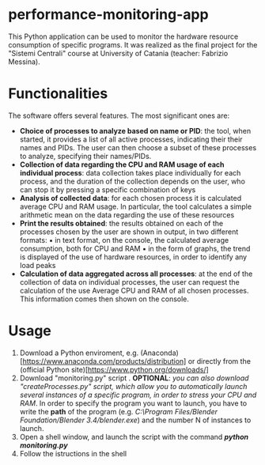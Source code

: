 # performance-monitoring-app
This Python application can be used to monitor the hardware resource consumption of specific programs.
It was realized as the final project for the "Sistemi Centrali" course at University of Catania (teacher: Fabrizio Messina).

# Functionalities
The software offers several features. The most significant ones are:
- **Choice of processes to analyze based on name or PID**: the tool, when started, it provides a list of all active processes, indicating their their names and PIDs. The user can then choose a subset of these processes to analyze, specifying their names/PIDs.
- **Collection of data regarding the CPU and RAM usage of each individual process**: data collection takes place individually for each process, and the duration of the collection depends on the user, who can stop it by pressing a specific combination of keys
- **Analysis of collected data**: for each chosen process it is calculated average CPU and RAM usage. In particular, the tool calculates a simple arithmetic mean on the data regarding the use of these resources
- **Print the results obtained**: the results obtained on each of the processes chosen by the user are shown in output, in two different formats:
      ▪ in text format, on the console, the calculated average consumption, both for CPU and RAM
      ▪ in the form of graphs, the trend is displayed of the use of hardware resources, in order to identify any load peaks
- **Calculation of data aggregated across all processes**: at the end of the collection of data on individual processes, the user can request the calculation of the use Average CPU and RAM of all chosen processes. This information comes then shown on the console.

# Usage
1. Download a Python enviroment, e.g. (Anaconda)[https://www.anaconda.com/products/distribution] or directly from the (official Python site)[https://www.python.org/downloads/]
2. Download "monitoring.py" script
         . **OPTIONAL**: *you can also download "createProcesses.py" script, which allow you to automatically launch several instances of a specific program, in order to stress your CPU and RAM*. In order to specify the program you want to launch, you have to write the **path** of the program (e.g. *C:\Program Files/Blender Foundation/Blender 3.4/blender.exe*) and the number N of instances to launch.
3. Open a shell window, and launch the script with the command ***python monitoring.py***
4. Follow the istructions in the shell
